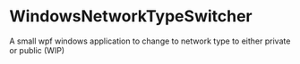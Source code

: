 # WindowsNetworkTypeSwitcher
A small wpf windows application to change to network type to either private or public
(WIP)
